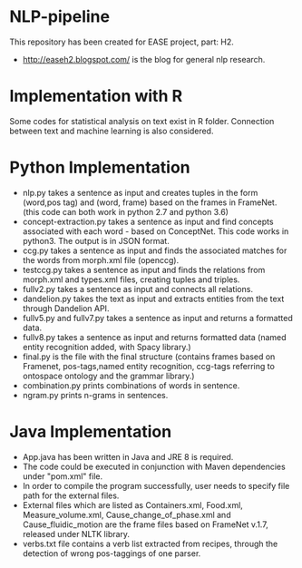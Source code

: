 # NLP-pipeline
This repository has been created for EASE project, part: H2. 
+ http://easeh2.blogspot.com/ is the blog for general nlp research.

# Implementation with R
Some codes for statistical analysis on text exist in R folder. Connection between text and machine learning is also considered.

# Python Implementation
+ nlp.py takes a sentence as input and creates tuples in the form (word,pos tag) and (word, frame)  based on the frames in FrameNet. (this code can both work in python 2.7 and python 3.6)
+ concept-extraction.py takes a sentence as input and find concepts associated with each word - based on ConceptNet. This code works in python3. The output is in JSON format.
+ ccg.py takes a sentence as input and finds the associated matches for the words from morph.xml file (openccg).
+ testccg.py takes a sentence as input and finds the relations from morph.xml and types.xml files, creating tuples and triples.
+ fullv2.py takes a sentence as input and connects all relations.
+ dandelion.py takes the text as input and extracts entities from the text through Dandelion API.
+ fullv5.py and fullv7.py takes a sentence as input and returns a formatted data.
+ fullv8.py takes a sentence as input and returns formatted data (named entity recognition added, with Spacy library.)
+ final.py is the file with the final structure (contains frames based on Framenet, pos-tags,named entity recognition, ccg-tags referring to ontospace ontology and the grammar library.)
+ combination.py prints combinations of words in sentence.
+ ngram.py prints n-grams in sentences.

# Java Implementation
+ App.java has been written in Java and JRE 8 is required.
+ The code could be executed in conjunction with Maven dependencies under "pom.xml" file.
+ In order to compile the program successfully, user needs to specify file path for the external files. 
+ External files which are listed as Containers.xml, Food.xml, Measure_volume.xml, Cause_change_of_phase.xml and Cause_fluidic_motion are the frame files based on FrameNet v.1.7, released under NLTK library.
+ verbs.txt file contains a verb list extracted from recipes, through the detection of wrong pos-taggings of one parser.



